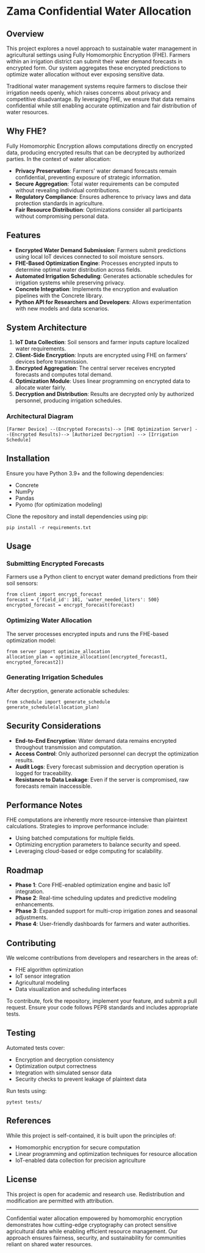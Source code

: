 # Zama Confidential Water Allocation

## Overview

This project explores a novel approach to sustainable water management in agricultural settings using Fully Homomorphic Encryption (FHE). Farmers within an irrigation district can submit their water demand forecasts in encrypted form. Our system aggregates these encrypted predictions to optimize water allocation without ever exposing sensitive data.

Traditional water management systems require farmers to disclose their irrigation needs openly, which raises concerns about privacy and competitive disadvantage. By leveraging FHE, we ensure that data remains confidential while still enabling accurate optimization and fair distribution of water resources.

## Why FHE?

Fully Homomorphic Encryption allows computations directly on encrypted data, producing encrypted results that can be decrypted by authorized parties. In the context of water allocation:

* **Privacy Preservation**: Farmers' water demand forecasts remain confidential, preventing exposure of strategic information.
* **Secure Aggregation**: Total water requirements can be computed without revealing individual contributions.
* **Regulatory Compliance**: Ensures adherence to privacy laws and data protection standards in agriculture.
* **Fair Resource Distribution**: Optimizations consider all participants without compromising personal data.

## Features

* **Encrypted Water Demand Submission**: Farmers submit predictions using local IoT devices connected to soil moisture sensors.
* **FHE-Based Optimization Engine**: Processes encrypted inputs to determine optimal water distribution across fields.
* **Automated Irrigation Scheduling**: Generates actionable schedules for irrigation systems while preserving privacy.
* **Concrete Integration**: Implements the encryption and evaluation pipelines with the Concrete library.
* **Python API for Researchers and Developers**: Allows experimentation with new models and data scenarios.

## System Architecture

1. **IoT Data Collection**: Soil sensors and farmer inputs capture localized water requirements.
2. **Client-Side Encryption**: Inputs are encrypted using FHE on farmers’ devices before transmission.
3. **Encrypted Aggregation**: The central server receives encrypted forecasts and computes total demand.
4. **Optimization Module**: Uses linear programming on encrypted data to allocate water fairly.
5. **Decryption and Distribution**: Results are decrypted only by authorized personnel, producing irrigation schedules.

### Architectural Diagram

```
[Farmer Device] --(Encrypted Forecasts)--> [FHE Optimization Server] --(Encrypted Results)--> [Authorized Decryption] --> [Irrigation Schedule]
```

## Installation

Ensure you have Python 3.9+ and the following dependencies:

* Concrete
* NumPy
* Pandas
* Pyomo (for optimization modeling)

Clone the repository and install dependencies using pip:

```
pip install -r requirements.txt
```

## Usage

### Submitting Encrypted Forecasts

Farmers use a Python client to encrypt water demand predictions from their soil sensors:

```
from client import encrypt_forecast
forecast = {'field_id': 101, 'water_needed_liters': 500}
encrypted_forecast = encrypt_forecast(forecast)
```

### Optimizing Water Allocation

The server processes encrypted inputs and runs the FHE-based optimization model:

```
from server import optimize_allocation
allocation_plan = optimize_allocation([encrypted_forecast1, encrypted_forecast2])
```

### Generating Irrigation Schedules

After decryption, generate actionable schedules:

```
from schedule import generate_schedule
generate_schedule(allocation_plan)
```

## Security Considerations

* **End-to-End Encryption**: Water demand data remains encrypted throughout transmission and computation.
* **Access Control**: Only authorized personnel can decrypt the optimization results.
* **Audit Logs**: Every forecast submission and decryption operation is logged for traceability.
* **Resistance to Data Leakage**: Even if the server is compromised, raw forecasts remain inaccessible.

## Performance Notes

FHE computations are inherently more resource-intensive than plaintext calculations. Strategies to improve performance include:

* Using batched computations for multiple fields.
* Optimizing encryption parameters to balance security and speed.
* Leveraging cloud-based or edge computing for scalability.

## Roadmap

* **Phase 1**: Core FHE-enabled optimization engine and basic IoT integration.
* **Phase 2**: Real-time scheduling updates and predictive modeling enhancements.
* **Phase 3**: Expanded support for multi-crop irrigation zones and seasonal adjustments.
* **Phase 4**: User-friendly dashboards for farmers and water authorities.

## Contributing

We welcome contributions from developers and researchers in the areas of:

* FHE algorithm optimization
* IoT sensor integration
* Agricultural modeling
* Data visualization and scheduling interfaces

To contribute, fork the repository, implement your feature, and submit a pull request. Ensure your code follows PEP8 standards and includes appropriate tests.

## Testing

Automated tests cover:

* Encryption and decryption consistency
* Optimization output correctness
* Integration with simulated sensor data
* Security checks to prevent leakage of plaintext data

Run tests using:

```
pytest tests/
```

## References

While this project is self-contained, it is built upon the principles of:

* Homomorphic encryption for secure computation
* Linear programming and optimization techniques for resource allocation
* IoT-enabled data collection for precision agriculture

## License

This project is open for academic and research use. Redistribution and modification are permitted with attribution.

---

Confidential water allocation empowered by homomorphic encryption demonstrates how cutting-edge cryptography can protect sensitive agricultural data while enabling efficient resource management. Our approach ensures fairness, security, and sustainability for communities reliant on shared water resources.

